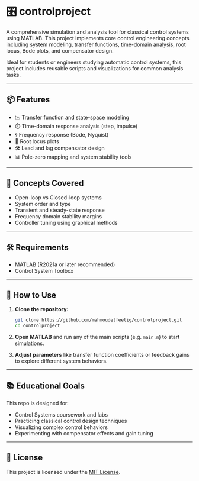 # 🎛️ controlproject

A comprehensive simulation and analysis tool for classical control systems using MATLAB. This project implements core control engineering concepts including system modeling, transfer functions, time-domain analysis, root locus, Bode plots, and compensator design.

Ideal for students or engineers studying automatic control systems, this project includes reusable scripts and visualizations for common analysis tasks.

---

## 📦 Features

- 📉 Transfer function and state-space modeling
- ⏱️ Time-domain response analysis (step, impulse)
- 🌀 Frequency response (Bode, Nyquist)
- 📍 Root locus plots
- 🛠️ Lead and lag compensator design
- 📊 Pole-zero mapping and system stability tools

---

## 🧠 Concepts Covered

- Open-loop vs Closed-loop systems  
- System order and type  
- Transient and steady-state response  
- Frequency domain stability margins  
- Controller tuning using graphical methods  

---

## 🛠️ Requirements

- MATLAB (R2021a or later recommended)
- Control System Toolbox

---

## 🚀 How to Use

1. **Clone the repository:**

   ```bash
   git clone https://github.com/mahmoudelfeelig/controlproject.git
   cd controlproject
   ```

2. **Open MATLAB** and run any of the main scripts (e.g. `main.m`) to start simulations.

3. **Adjust parameters** like transfer function coefficients or feedback gains to explore different system behaviors.

---

## 📚 Educational Goals

This repo is designed for:

- Control Systems coursework and labs
- Practicing classical control design techniques
- Visualizing complex control behaviors
- Experimenting with compensator effects and gain tuning

---

## 📖 License

This project is licensed under the [MIT License](LICENSE).
